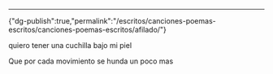 ---
{"dg-publish":true,"permalink":"/escritos/canciones-poemas-escritos/canciones-poemas-escritos/afilado/"}

 

quiero tener una cuchilla bajo mi piel

Que por cada movimiento se hunda un poco mas
